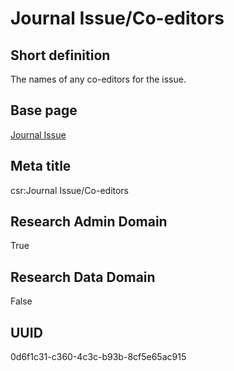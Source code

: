 # Journal Issue/Co-editors
## Short definition
The names of any co-editors for the issue.
## Base page
[Journal Issue](https://github.com/EuroCRIS/CASRAI-Dictionairies/blob/main/Objects/Journal%20Issue.md)
## Meta title
csr:Journal Issue/Co-editors
## Research Admin Domain
True
## Research Data Domain
False
## UUID
0d6f1c31-c360-4c3c-b93b-8cf5e65ac915
